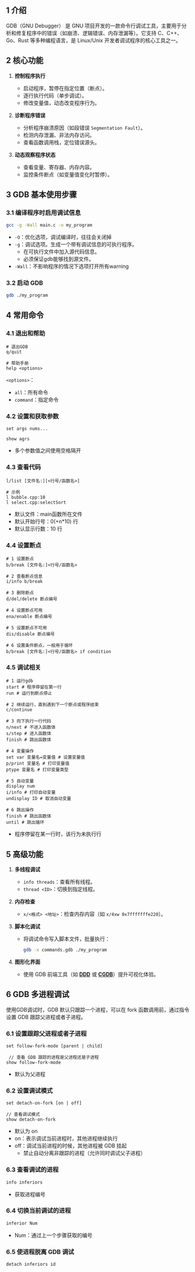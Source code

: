 ## 1 介绍

GDB（GNU Debugger） 是 GNU 项目开发的一款命令行调试工具，主要用于分析和修复程序中的错误（如崩溃、逻辑错误、内存泄漏等）。它支持 C、C++、Go、Rust 等多种编程语言，是 Linux/Unix 开发者调试程序的核心工具之一。

## 2 核心功能

1. **控制程序执行**

	- 启动程序，暂停在指定位置（断点）。
	- 逐行执行代码（单步调试）。
	- 修改变量值，动态改变程序行为。

2. **诊断程序错误**

	- 分析程序崩溃原因（如段错误 `Segmentation Fault`）。
	- 检测内存泄漏、非法内存访问。
	- 查看函数调用栈，定位错误源头。

3. **动态观察程序状态**

	- 查看变量、寄存器、内存内容。
	- 监控条件断点（如变量值变化时暂停）。

## 3 **GDB 基本使用步骤**

### 3.1 **编译程序时启用调试信息**

   ```bash
   gcc -g -Wall main.c -o my_program
   ```

- `-O`：优化选项，调试编译时，往往会关闭掉
- `-g`：调试选项。生成一个带有调试信息的可执行程序。
	- 在可执行文件中加入源代码信息。
	- 必须保证gdb能够找到源文件。
- `-Wall`：不影响程序的情况下选项打开所有warning

### 3.2 **启动 GDB**

   ```bash
   gdb ./my_program
   ```

## 4 **常用命令**

### 4.1 退出和帮助

```gdb
# 退出GDB
q/quit

# 帮助手册
help <options>
```

`<options>`：

- `all`：所有命令
- `command`：指定命令

### 4.2 设置和获取参数

```gdb
set args nums...

show agrs
```

- 多个参数值之间使用空格隔开

### 4.3 查看代码

```gdb
l/list [文件名:][<行号/函数名>]

# 示例
l bubble.cpp:10
l select.cpp:selectSort
```

- 默认文件：main函数所在文件
- 默认开始行号：0(+n\*10) 行
- 默认显示行数：10 行

### 4.4 设置断点

```gdb
# 1 设置断点
b/break [文件名:]<行号/函数名>

# 2 查看断点信息
i/info b/break

# 3 删除断点
d/del/delete 断点编号

# 4 设置断点可用
ena/enable 断点编号

# 5 设置断点不可用
dis/disable 断点编号

# 6 设置条件断点，一般用于循环
b/break [文件名:]<行号/函数名> if condition
```

### 4.5 调试相关

```gdb
# 1 运行gdb
start # 程序停留在第一行
run # 运行到断点停止

# 2 继续运行，直到遇到下一个断点或程序结束
c/continue

# 3 向下执行一行代码
n/next # 不进入函数体
s/step # 进入函数体
finish # 跳出函数体 

# 4 变量操作
set var 变量名=变量值 # 设置变量值
p/print 变量名 # 打印变量值
ptype 变量名 # 打印变量类型

# 5 自动变量
display num
i/info # 打印自动变量
undisplay ID # 取消自动变量

# 6 跳出操作
finish # 跳出函数体
until # 跳出循环
```

- 程序停留在某一行时，该行为未执行行

## 5 **高级功能**

1. **多线程调试**
   - `info threads`：查看所有线程。
   - `thread <ID>`：切换到指定线程。

2. **内存检查**
   - `x/<格式> <地址>`：检查内存内容（如 `x/4xw 0x7fffffffe220`）。

3. **脚本化调试**
   - 将调试命令写入脚本文件，批量执行：

	 ```bash
     gdb -x commands.gdb ./my_program
     ```

4. **图形化界面**
   - 使用 GDB 前端工具（如 [**DDD**](https://www.gnu.org/software/ddd/) 或 [**CGDB**](https://cgdb.github.io/)）提升可视化体验。

## 6 GDB 多进程调试

使用GDB调试时，GDB 默认只跟踪一个进程，可以在 fork 函数调用前，通过指令设置 GDB 跟踪父进程或者子进程。

### 6.1 设置跟踪父进程或者子进程

```gdb
set follow-fork-mode [parent | child]

 // 查看 GDB 跟踪的进程是父进程还是子进程
show follow-fork-mode
```

- 默认为父进程

### 6.2 设置调试模式

```gdb
set detach-on-fork [on | off]

// 查看调试模式
show detach-on-fork
```

- 默认为 on
- on：表示调试当前进程时，其他进程继续执行
- off：调试当前进程的时候，其他进程被 GDB 挂起
	- 禁止自动分离非跟踪的进程（允许同时调试父子进程）

### 6.3 查看调试的进程

```bash
info inferiors
```

- 获取进程编号

### 6.4 切换当前调试的进程

```bash
inferior Num
```

- Num：通过上一个步骤获取的编号

### 6.5 使进程脱离 GDB 调试

```bash
detach inferiors id
```
